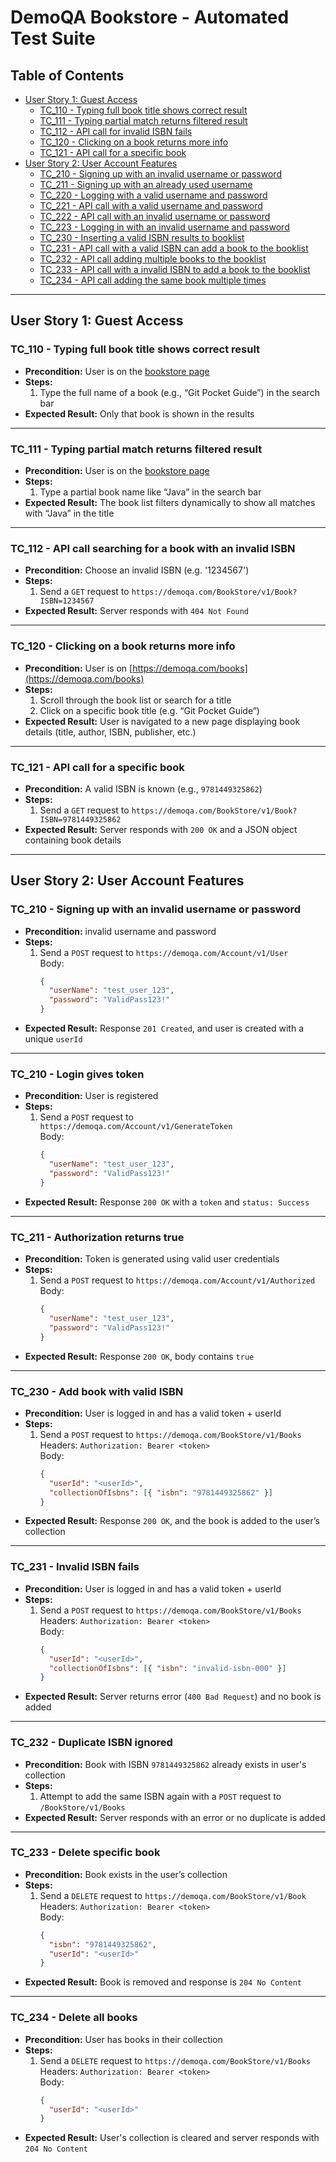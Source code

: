 # DemoQA Bookstore - Automated Test Suite

## Table of Contents

- [User Story 1: Guest Access](#user-story-1-guest-access)
  - [TC_110 - Typing full book title shows correct result](#tc_110)
  - [TC_111 - Typing partial match returns filtered result](#tc_111)
  - [TC_112 - API call for invalid ISBN fails](#tc_112)
  - [TC_120 - Clicking on a book returns more info](#tc_120)
  - [TC_121 - API call for a specific book](#tc_121)
- [User Story 2: User Account Features](#user-story-2-user-account-features)
  - [TC_210 - Signing up with an invalid username or password](#tc_210)
  - [TC_211 - Signing up with an already used username](#tc_211)
  - [TC_220 - Logging with a valid username and password](#tc_220)
  - [TC_221 - API call with a valid username and password](#tc_221)
  - [TC_222 - API call with an invalid username or password](#tc_222)
  - [TC_223 - Logging in with an invalid username and password](#tc_223)
  - [TC_230 - Inserting a valid ISBN results to booklist](#tc_230)
  - [TC_231 - API call with a valid ISBN can add a book to the booklist](#tc_231)
  - [TC_232 - API call adding multiple books to the booklist](#tc_232)
  - [TC_233 - API call with a invalid ISBN to add a book to the booklist](#tc_233)
  - [TC_234 - API call adding the same book multiple times](#tc_234)
---

## User Story 1: Guest Access

### TC_110 - Typing full book title shows correct result

- **Precondition:** User is on the [bookstore page](https://demoqa.com/books)
- **Steps:**
  1. Type the full name of a book (e.g., “Git Pocket Guide”) in the search bar
- **Expected Result:** Only that book is shown in the results

---

### TC_111 - Typing partial match returns filtered result

- **Precondition:** User is on the [bookstore page](https://demoqa.com/books)
- **Steps:**
  1. Type a partial book name like “Java” in the search bar
- **Expected Result:** The book list filters dynamically to show all matches with “Java” in the title

---

### TC_112 - API call searching for a book with an invalid ISBN

- **Precondition:** Choose an invalid ISBN (e.g. '1234567')
- **Steps:**
  1. Send a `GET` request to `https://demoqa.com/BookStore/v1/Book?ISBN=1234567`
- **Expected Result:** Server responds with `404 Not Found`

---

### TC_120 - Clicking on a book returns more info

- **Precondition:** User is on [https://demoqa.com/books](https://demoqa.com/books)
- **Steps:**
  1. Scroll through the book list or search for a title
  2. Click on a specific book title (e.g. “Git Pocket Guide”)
- **Expected Result:** User is navigated to a new page displaying book details (title, author, ISBN, publisher, etc.)

---

### TC_121 - API call for a specific book

- **Precondition:** A valid ISBN is known (e.g., `9781449325862`)
- **Steps:**
  1. Send a `GET` request to `https://demoqa.com/BookStore/v1/Book?ISBN=9781449325862`
- **Expected Result:** Server responds with `200 OK` and a JSON object containing book details

---

## User Story 2: User Account Features

### TC_210 - Signing up with an invalid username or password

- **Precondition:** invalid username and password 
- **Steps:**
  1. Send a `POST` request to `https://demoqa.com/Account/v1/User`  
     Body:
     ```json
     {
       "userName": "test_user_123",
       "password": "ValidPass123!"
     }
     ```
- **Expected Result:** Response `201 Created`, and user is created with a unique `userId`

---

### TC_210 - Login gives token

- **Precondition:** User is registered
- **Steps:**
  1. Send a `POST` request to `https://demoqa.com/Account/v1/GenerateToken`  
     Body:
     ```json
     {
       "userName": "test_user_123",
       "password": "ValidPass123!"
     }
     ```
- **Expected Result:** Response `200 OK` with a `token` and `status: Success`

---

### TC_211 - Authorization returns true

- **Precondition:** Token is generated using valid user credentials
- **Steps:**
  1. Send a `POST` request to `https://demoqa.com/Account/v1/Authorized`  
     Body:
     ```json
     {
       "userName": "test_user_123",
       "password": "ValidPass123!"
     }
     ```
- **Expected Result:** Response `200 OK`, body contains `true`

---

### TC_230 - Add book with valid ISBN

- **Precondition:** User is logged in and has a valid token + userId
- **Steps:**
  1. Send a `POST` request to `https://demoqa.com/BookStore/v1/Books`  
     Headers: `Authorization: Bearer <token>`  
     Body:
     ```json
     {
       "userId": "<userId>",
       "collectionOfIsbns": [{ "isbn": "9781449325862" }]
     }
     ```
- **Expected Result:** Response `200 OK`, and the book is added to the user’s collection

---

### TC_231 - Invalid ISBN fails

- **Precondition:** User is logged in and has a valid token + userId
- **Steps:**
  1. Send a `POST` request to `https://demoqa.com/BookStore/v1/Books`  
     Headers: `Authorization: Bearer <token>`  
     Body:
     ```json
     {
       "userId": "<userId>",
       "collectionOfIsbns": [{ "isbn": "invalid-isbn-000" }]
     }
     ```
- **Expected Result:** Server returns error (`400 Bad Request`) and no book is added

---

### TC_232 - Duplicate ISBN ignored

- **Precondition:** Book with ISBN `9781449325862` already exists in user's collection
- **Steps:**
  1. Attempt to add the same ISBN again with a `POST` request to `/BookStore/v1/Books`
- **Expected Result:** Server responds with an error or no duplicate is added

---

### TC_233 - Delete specific book

- **Precondition:** Book exists in the user’s collection
- **Steps:**
  1. Send a `DELETE` request to `https://demoqa.com/BookStore/v1/Book`  
     Headers: `Authorization: Bearer <token>`  
     Body:
     ```json
     {
       "isbn": "9781449325862",
       "userId": "<userId>"
     }
     ```
- **Expected Result:** Book is removed and response is `204 No Content`

---

### TC_234 - Delete all books

- **Precondition:** User has books in their collection
- **Steps:**
  1. Send a `DELETE` request to `https://demoqa.com/BookStore/v1/Books`  
     Headers: `Authorization: Bearer <token>`  
     Body:
     ```json
     {
       "userId": "<userId>"
     }
     ```
- **Expected Result:** User's collection is cleared and server responds with `204 No Content`
